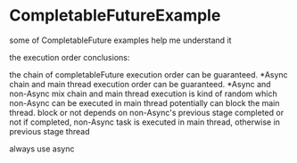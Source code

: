 # CompletableFutureExample
some of CompletableFuture examples help me understand it
 
   the execution order conclusions:
   
   the chain of completableFuture execution order can be guaranteed.
   *Async chain and main thread execution order can be guaranteed.
   *Async and non-Async mix chain and main thread execution is kind of random
   which non-Async can be executed in main thread potentially can block the main thread.
   block or not depends on non-Async's previous stage completed or not
   if completed, non-Async task is executed in main thread, otherwise in previous stage thread
   
   always use async
